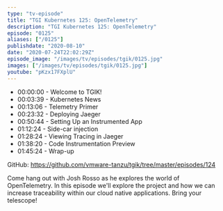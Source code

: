 ```yaml
---
type: "tv-episode"
title: "TGI Kubernetes 125: OpenTelemetry"
description: "TGI Kubernetes 125: OpenTelemetry"
episode: "0125"
aliases: ["/0125"]
publishdate: "2020-08-10"
date: "2020-07-24T22:02:29Z"
episode_image: "/images/tv/episodes/tgik/0125.jpg"
images: ["/images/tv/episodes/tgik/0125.jpg"]
youtube: "pKzx17FXplU"
---
```


- 00:00:00 - Welcome to TGIK!
- 00:03:39 - Kubernetes News
- 00:13:06 - Telemetry Primer
- 00:23:32 - Deploying Jaeger
- 00:50:44 - Setting Up an Instrumented App
- 01:12:24 - Side-car injection
- 01:28:24 - Viewing Tracing in Jaeger
- 01:38:20 - Code Instrumentation Preview
- 01:45:24 - Wrap-up

GitHub: https://github.com/vmware-tanzu/tgik/tree/master/episodes/124

Come hang out with Josh Rosso as he explores the world of OpenTelemetry. In this episode we&#39;ll explore the project and how we can increase traceability within our cloud native applications. Bring your telescope!

